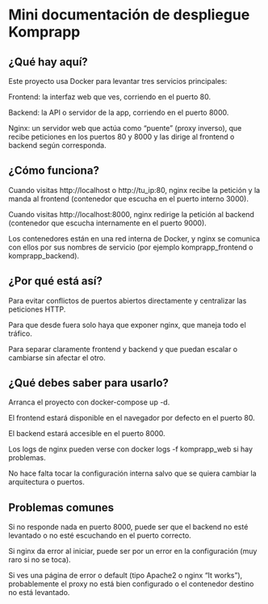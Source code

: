 # Mini documentación de despliegue Komprapp
## ¿Qué hay aquí?
Este proyecto usa Docker para levantar tres servicios principales:

Frontend: la interfaz web que ves, corriendo en el puerto 80.

Backend: la API o servidor de la app, corriendo en el puerto 8000.

Nginx: un servidor web que actúa como “puente” (proxy inverso), que recibe peticiones en los puertos 80 y 8000 y las dirige al frontend o backend según corresponda.

## ¿Cómo funciona?
Cuando visitas http://localhost o http://tu_ip:80, nginx recibe la petición y la manda al frontend (contenedor que escucha en el puerto interno 3000).

Cuando visitas http://localhost:8000, nginx redirige la petición al backend (contenedor que escucha internamente en el puerto 9000).

Los contenedores están en una red interna de Docker, y nginx se comunica con ellos por sus nombres de servicio (por ejemplo komprapp_frontend o komprapp_backend).

## ¿Por qué está así?
Para evitar conflictos de puertos abiertos directamente y centralizar las peticiones HTTP.

Para que desde fuera solo haya que exponer nginx, que maneja todo el tráfico.

Para separar claramente frontend y backend y que puedan escalar o cambiarse sin afectar el otro.

## ¿Qué debes saber para usarlo?
Arranca el proyecto con docker-compose up -d.

El frontend estará disponible en el navegador por defecto en el puerto 80.

El backend estará accesible en el puerto 8000.

Los logs de nginx pueden verse con docker logs -f komprapp_web si hay problemas.

No hace falta tocar la configuración interna salvo que se quiera cambiar la arquitectura o puertos.

## Problemas comunes
Si no responde nada en puerto 8000, puede ser que el backend no esté levantado o no esté escuchando en el puerto correcto.

Si nginx da error al iniciar, puede ser por un error en la configuración (muy raro si no se toca).

Si ves una página de error o default (tipo Apache2 o nginx “It works”), probablemente el proxy no está bien configurado o el contenedor destino no está levantado.